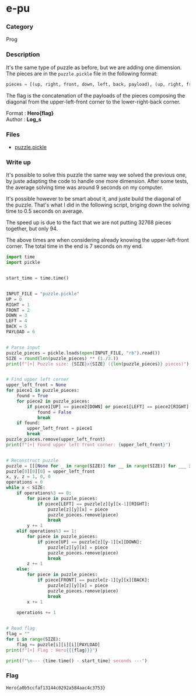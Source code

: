 # e-pu

### Category

Prog

### Description

It's the same type of puzzle as before, but we are adding one dimension. The pieces are in the `puzzle.pickle` file in the following format:

```python
pieces = [(up, right, front, down, left, back, payload), (up, right, front, down, left, back, payload), ...]
```

The flag is the concatenation of the payloads of the pieces composing the diagonal from the upper-left-front corner to the lower-right-back corner.

Format : **Hero{flag}**<br>
Author : **Log_s**

### Files

- [puzzle.pickle](puzzle.pickle)

### Write up

It's possible to solve this puzzle the same way we solved the previous one, by juste adapting the code to handle one more dimension. After some tests, the average solving time was around 9 seconds on my computer.

It's possible however to be smart about it, and juste build the diagonal of the puzzle. That's what I did in the following script, briging down the solving time to 0.5 seconds on average.

The speed up is due to the fact that we are not putting 32768 pieces together, but only 94.

The above times are when considering already knowing the upper-left-front corner. The total time in the end is 7 seconds on my end.

```python
import time
import pickle


start_time = time.time()


INPUT_FILE = "puzzle.pickle"
UP = 0
RIGHT = 1
FRONT = 2
DOWN = 3
LEFT = 4
BACK = 5
PAYLOAD = 6


# Parse input
puzzle_pieces = pickle.loads(open(INPUT_FILE, "rb").read())
SIZE = round(len(puzzle_pieces) ** (1./3.))
print(f"[+] Puzzle size: {SIZE}x{SIZE} ({len(puzzle_pieces)} pieces)")


# Find upper left corner
upper_left_front = None
for piece1 in puzzle_pieces:
    found = True
    for piece2 in puzzle_pieces:
        if piece1[UP] == piece2[DOWN] or piece1[LEFT] == piece2[RIGHT] or piece1[FRONT] == piece2[BACK]:
            found = False
            break
    if found:
        upper_left_front = piece1
        break
puzzle_pieces.remove(upper_left_front)
print(f"[+] Found upper left front corner: {upper_left_front}")


# Reconstruct puzzle
puzzle = [[[None for _ in range(SIZE)] for __ in range(SIZE)] for ___ in range(SIZE)]
puzzle[0][0][0] = upper_left_front
x, y, z = 1, 0, 0
operations = 0
while x < SIZE:
    if operations%3 == 0:
        for piece in puzzle_pieces:
            if piece[LEFT] == puzzle[z][y][x-1][RIGHT]:
                puzzle[z][y][x] = piece
                puzzle_pieces.remove(piece)
                break
        y += 1
    elif operations%3 == 1:
        for piece in puzzle_pieces:
            if piece[UP] == puzzle[z][y-1][x][DOWN]:
                puzzle[z][y][x] = piece
                puzzle_pieces.remove(piece)
                break
        z += 1
    else:
        for piece in puzzle_pieces:
            if piece[FRONT] == puzzle[z-1][y][x][BACK]:
                puzzle[z][y][x] = piece
                puzzle_pieces.remove(piece)
                break
        x += 1
    
    operations += 1


# Read flag
flag = ""
for i in range(SIZE):
    flag += puzzle[i][i][i][PAYLOAD]
print(f"[+] Flag : Hero{{{flag}}}")

print(f"\n--- {time.time() - start_time} seconds ---")
```

### Flag

```Hero{a0b5ccfaf13144c0292a584aac4c3753}```
